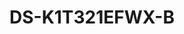 ---
id: 2
title: "DS-K1T321EFWX-B"
slug: "DS-K1T321EFWX-B"
subTitle: "Multi-Auth with Wi-Fi & Access Control"
category: "accesscontrol"
imgCard: "/src/assets/images/accesscontrol/DS-K1T321EFWX-B/DS-K1T321EFWX-B-1.webp"
imgAlt: "DS-K1T321EFWX-B"
thumbnails: [
  "/src/assets/images/accesscontrol/DS-K1T321EFWX-B/DS-K1T321EFWX-B-1.webp",
  "/src/assets/images/accesscontrol/DS-K1T321EFWX-B/DS-K1T321EFWX-B-2.webp",
  "/src/assets/images/accesscontrol/DS-K1T321EFWX-B/DS-K1T321EFWX-B-3.webp",
]
features: [
  "2.4\" LCD screen with 2MP lens",
  "Face, fingerprint, EM card, and PIN authentication",
  "Stores 500 faces, 3,000 cards, 3,000 fingerprints, and 150,000 logs",
  "Fast face recognition under 0.2s per user",
  "Supports ISAPI and ISUP 5.0 protocols",
  "Configurable via PC and mobile web clients",
  "Wi-Fi (AP mode) and wired network supported",
  "Battery-powered with RS-485 door controller integration",
]
rating: 4.5
reviewCount: 50
specifications: {
  System: {
    Operating_system: "Linux"
  },
  Display: {
    Screen_size: "2.4 inch",
    Type: "LCD",
    Resolution: "320 × 240"
  },
  Video: {
    Lens: "1",
    Resolution: "2 MP (video stream: 720P)",
    Video_standard: "PAL (Default) and NTSC"
  },
  Audio: {
    Audio_output: "Built-in buzzer"
  },
  Network: {
    Wired_network: "Support",
    Wi_Fi: "Support, 2.4 G, 802.11b/g/n"
  }
}
---
